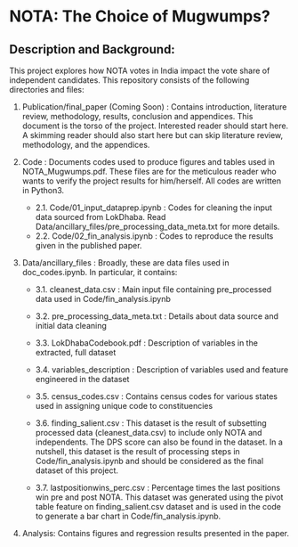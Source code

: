 # NOTA: The Choice of Mugwumps?

## Description and Background: 
This project explores how NOTA votes in India impact the vote share of independent candidates. This repository consists of the following directories and files:

1. Publication/final_paper (Coming Soon) : Contains introduction, literature review, methodology, results, conclusion and appendices. This document is the torso of the project. Interested reader should start here. A skimming reader should also start here but can skip literature review, methodology, and the appendices.     

2. Code : Documents codes used to produce figures and tables used in NOTA_Mugwumps.pdf. These files are for the meticulous reader who wants to verify the project results for him/herself. All codes are written in Python3.
   * 2.1. Code/01_input_dataprep.ipynb : Codes for cleaning the input data sourced from LokDhaba. Read Data/ancillary_files/pre_processing_data_meta.txt for more details.
   * 2.2. Code/02_fin_analysis.ipynb : Codes to reproduce the results given in the published paper.

3. Data/ancillary_files : Broadly, these are data files used in doc_codes.ipynb. In particular, it contains:
   * 3.1. cleanest_data.csv : Main input file containing pre_processed data used in Code/fin_analysis.ipynb

   * 3.2. pre_processing_data_meta.txt : Details about data source and initial data cleaning

   * 3.3. LokDhabaCodebook.pdf : Description of variables in the extracted, full dataset

   * 3.4. variables_description : Description of variables used and feature engineered in the dataset

   * 3.5. census_codes.csv : Contains census codes for various states used in assigning unique code to constituencies

   * 3.6. finding_salient.csv : This dataset is the result of subsetting processed data (cleanest_data.csv) to include only NOTA and independents. The DPS score can also be found in the dataset. In a nutshell, this dataset is the result of processing steps in Code/fin_analysis.ipynb and should be considered as the final dataset of this project.  

   * 3.7. lastpositionwins_perc.csv : Percentage times the last positions win pre and post NOTA. This dataset was generated using the pivot table feature on finding_salient.csv dataset and is used in the code to generate a bar chart in Code/fin_analysis.ipynb.

4. Analysis: Contains figures and regression results presented in the paper.
